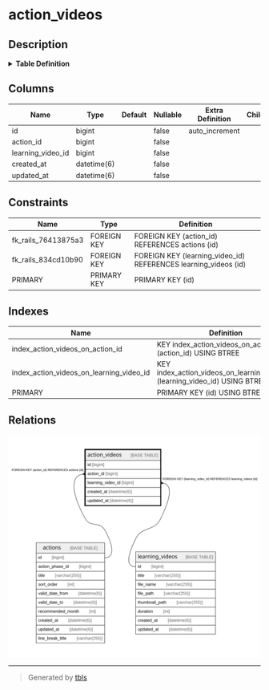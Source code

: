 # action_videos

## Description

<details>
<summary><strong>Table Definition</strong></summary>

```sql
CREATE TABLE `action_videos` (
  `id` bigint NOT NULL AUTO_INCREMENT,
  `action_id` bigint NOT NULL,
  `learning_video_id` bigint NOT NULL,
  `created_at` datetime(6) NOT NULL,
  `updated_at` datetime(6) NOT NULL,
  PRIMARY KEY (`id`),
  KEY `index_action_videos_on_action_id` (`action_id`),
  KEY `index_action_videos_on_learning_video_id` (`learning_video_id`),
  CONSTRAINT `fk_rails_76413875a3` FOREIGN KEY (`action_id`) REFERENCES `actions` (`id`),
  CONSTRAINT `fk_rails_834cd10b90` FOREIGN KEY (`learning_video_id`) REFERENCES `learning_videos` (`id`)
) ENGINE=InnoDB AUTO_INCREMENT=[Redacted by tbls] DEFAULT CHARSET=utf8mb4 COLLATE=utf8mb4_bin
```

</details>

## Columns

| Name | Type | Default | Nullable | Extra Definition | Children | Parents | Comment |
| ---- | ---- | ------- | -------- | ---------------- | -------- | ------- | ------- |
| id | bigint |  | false | auto_increment |  |  |  |
| action_id | bigint |  | false |  |  | [actions](actions.md) |  |
| learning_video_id | bigint |  | false |  |  | [learning_videos](learning_videos.md) |  |
| created_at | datetime(6) |  | false |  |  |  |  |
| updated_at | datetime(6) |  | false |  |  |  |  |

## Constraints

| Name | Type | Definition |
| ---- | ---- | ---------- |
| fk_rails_76413875a3 | FOREIGN KEY | FOREIGN KEY (action_id) REFERENCES actions (id) |
| fk_rails_834cd10b90 | FOREIGN KEY | FOREIGN KEY (learning_video_id) REFERENCES learning_videos (id) |
| PRIMARY | PRIMARY KEY | PRIMARY KEY (id) |

## Indexes

| Name | Definition |
| ---- | ---------- |
| index_action_videos_on_action_id | KEY index_action_videos_on_action_id (action_id) USING BTREE |
| index_action_videos_on_learning_video_id | KEY index_action_videos_on_learning_video_id (learning_video_id) USING BTREE |
| PRIMARY | PRIMARY KEY (id) USING BTREE |

## Relations

![er](action_videos.svg)

---

> Generated by [tbls](https://github.com/k1LoW/tbls)
